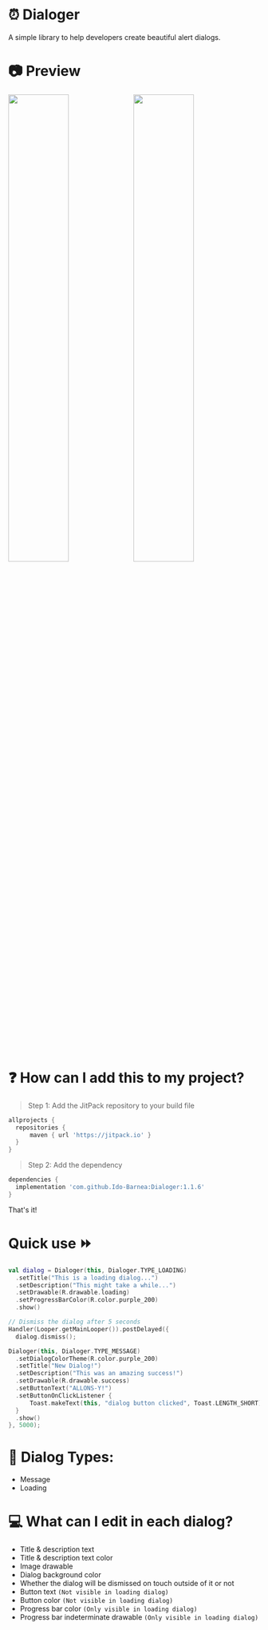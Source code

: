 # :alarm_clock: Dialoger
A simple library to help developers create beautiful alert dialogs.

# :camera: Preview
<img src="https://github.com/Ido-Barnea/Dialoger/blob/master/images/loading_mockup.png" width="49%"/> <img src="https://github.com/Ido-Barnea/Dialoger/blob/master/images/success_mockup.png" width="49%"/>

# :question: How can I add this to my project?
> Step 1: Add the JitPack repository to your build file
  ```gradle
allprojects {
    repositories {
        maven { url 'https://jitpack.io' }
    }
}
  ```
> Step 2: Add the dependency
  ```gradle
dependencies {
    implementation 'com.github.Ido-Barnea:Dialoger:1.1.6'
}
  ```
  That's it!

# Quick use :fast_forward:
  ```kotlin
val dialog = Dialoger(this, Dialoger.TYPE_LOADING)
    .setTitle("This is a loading dialog...")
    .setDescription("This might take a while...")
    .setDrawable(R.drawable.loading)
    .setProgressBarColor(R.color.purple_200)
    .show()

// Dismiss the dialog after 5 seconds
Handler(Looper.getMainLooper()).postDelayed({
    dialog.dismiss();

  Dialoger(this, Dialoger.TYPE_MESSAGE)
    .setDialogColorTheme(R.color.purple_200)
    .setTitle("New Dialog!")
    .setDescription("This was an amazing success!")
    .setDrawable(R.drawable.success)
    .setButtonText("ALLONS-Y!")
    .setButtonOnClickListener {
        Toast.makeText(this, "dialog button clicked", Toast.LENGTH_SHORT).show()
    }
    .show()
}, 5000);
  ```

# :book: Dialog Types:
- Message
- Loading

# :computer: What can I edit in each dialog?
- Title & description text
- Title & description text color
- Image drawable
- Dialog background color
- Whether the dialog will be dismissed on touch outside of it or not
- Button text ```(Not visible in loading dialog)```
- Button color ```(Not visible in loading dialog)```
- Progress bar color ```(Only visible in loading dialog)```
- Progress bar indeterminate drawable ```(Only visible in loading dialog)```
